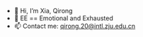 - 👋 Hi, I’m Xia, Qirong
- 🌱 EE == Emotional and Exhausted
- 📫 Contact me: qirong.20@intl.zju.edu.cn

<!---
pseudo-xqr/pseudo-xqr is a ✨ special ✨ repository because its `README.md` (this file) appears on your GitHub profile.
You can click the Preview link to take a look at your changes.
--->
